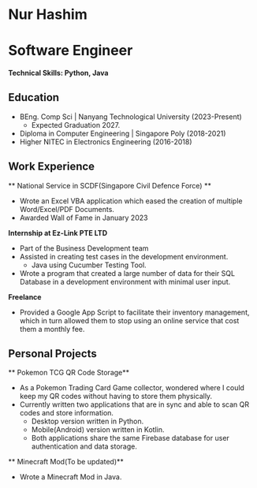 # Nur Hashim

# Software Engineer

#### Technical Skills: Python, Java

## Education
* BEng. Comp Sci | Nanyang Technological University (2023-Present)
    * Expected Graduation 2027.	
* Diploma in Computer Engineering | Singapore Poly (2018-2021)
* Higher NITEC in Electronics Engineering (2016-2018)
  
## Work Experience
** National Service in SCDF(Singapore Civil Defence Force) **
* Wrote an Excel VBA application which eased the creation of multiple Word/Excel/PDF Documents.
* Awarded Wall of Fame in January 2023

**Internship at Ez-Link PTE LTD**
* Part of the Business Development team
* Assisted in creating test cases in the development environment.
   * Java using Cucumber Testing Tool.
* Wrote a program that created a large number of data for their SQL Database in a development environment with minimal user input.

**Freelance**
* Provided a Google App Script to facilitate their inventory management, which in turn allowed them to stop using an online service that cost them a monthly fee.


## Personal Projects
** Pokemon TCG QR Code Storage**
* As a Pokemon Trading Card Game collector, wondered where I could keep my QR codes without having to store them physically.
* Currently written two applications that are in sync and able to scan QR codes and store information.
   * Desktop version written in Python.
   * Mobile(Android) version written in Kotlin.
   * Both applications share the same Firebase database for user authentication and data storage.

** Minecraft Mod(To be updated)**
* Wrote a Minecraft Mod in Java.
